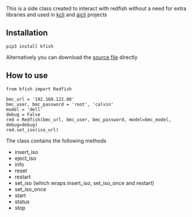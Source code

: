 This is a side class created to interact with redfish without a need for extra libraries and used in [kcli](https://github.com/karmab/kcli) and [aicli](https://github.com/karmab/aicli) projects

## Installation

```
pip3 install kfish
```

Alternatively you can download the [source file](https://raw.githubusercontent.com/karmab/aicli/main/ailib/kfish/__init__.py) directly

## How to use

```
from kfish import Redfish

bmc_url = '192.168.122.80'
bmc_user, bmc_password = 'root', 'calvin'
model = 'dell'
debug = False
red = Redfish(bmc_url, bmc_user, bmc_password, model=bmc_model, debug=debug)
red.set_iso(iso_url)
```

The class contains the following methods

- insert_iso
- eject_iso
- info
- reset
- restart
- set_iso (which wraps insert_iso, set_iso_once and restart)
- set_iso_once
- start
- status
- stop

